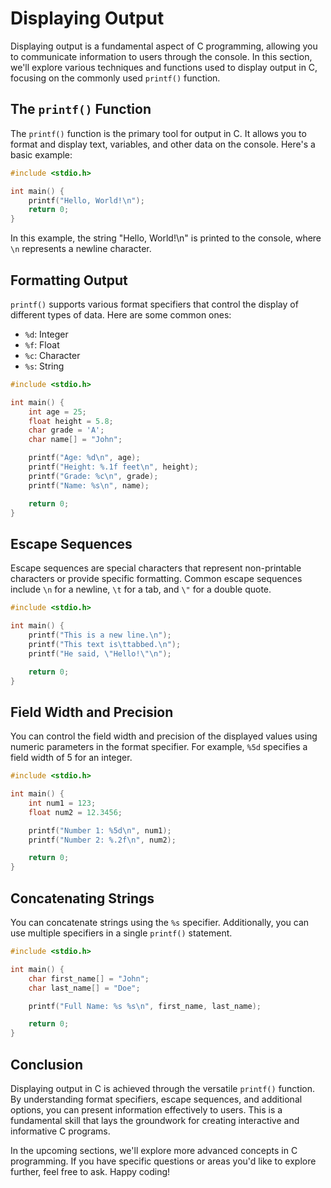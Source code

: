 # Displaying Output

Displaying output is a fundamental aspect of C programming, allowing you to communicate information to users through the console. In this section, we'll explore various techniques and functions used to display output in C, focusing on the commonly used `printf()` function.

## The `printf()` Function

The `printf()` function is the primary tool for output in C. It allows you to format and display text, variables, and other data on the console. Here's a basic example:

```c
#include <stdio.h>

int main() {
    printf("Hello, World!\n");
    return 0;
}
```

In this example, the string "Hello, World!\n" is printed to the console, where `\n` represents a newline character.

## Formatting Output

`printf()` supports various format specifiers that control the display of different types of data. Here are some common ones:

- `%d`: Integer
- `%f`: Float
- `%c`: Character
- `%s`: String

```c
#include <stdio.h>

int main() {
    int age = 25;
    float height = 5.8;
    char grade = 'A';
    char name[] = "John";

    printf("Age: %d\n", age);
    printf("Height: %.1f feet\n", height);
    printf("Grade: %c\n", grade);
    printf("Name: %s\n", name);

    return 0;
}
```

## Escape Sequences

Escape sequences are special characters that represent non-printable characters or provide specific formatting. Common escape sequences include `\n` for a newline, `\t` for a tab, and `\"` for a double quote.

```c
#include <stdio.h>

int main() {
    printf("This is a new line.\n");
    printf("This text is\ttabbed.\n");
    printf("He said, \"Hello!\"\n");

    return 0;
}
```

## Field Width and Precision

You can control the field width and precision of the displayed values using numeric parameters in the format specifier. For example, `%5d` specifies a field width of 5 for an integer.

```c
#include <stdio.h>

int main() {
    int num1 = 123;
    float num2 = 12.3456;

    printf("Number 1: %5d\n", num1);
    printf("Number 2: %.2f\n", num2);

    return 0;
}
```

## Concatenating Strings

You can concatenate strings using the `%s` specifier. Additionally, you can use multiple specifiers in a single `printf()` statement.

```c
#include <stdio.h>

int main() {
    char first_name[] = "John";
    char last_name[] = "Doe";

    printf("Full Name: %s %s\n", first_name, last_name);

    return 0;
}
```

## Conclusion

Displaying output in C is achieved through the versatile `printf()` function. By understanding format specifiers, escape sequences, and additional options, you can present information effectively to users. This is a fundamental skill that lays the groundwork for creating interactive and informative C programs.

In the upcoming sections, we'll explore more advanced concepts in C programming. If you have specific questions or areas you'd like to explore further, feel free to ask. Happy coding!